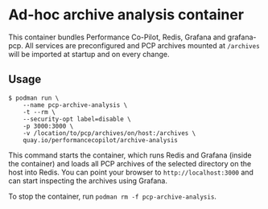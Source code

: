 # Ad-hoc archive analysis container
This container bundles Performance Co-Pilot, Redis, Grafana and grafana-pcp.
All services are preconfigured and PCP archives mounted at `/archives` will be imported at startup and on every change.

## Usage
```
$ podman run \
    --name pcp-archive-analysis \
    -t --rm \
    --security-opt label=disable \
    -p 3000:3000 \
    -v /location/to/pcp/archives/on/host:/archives \
    quay.io/performancecopilot/archive-analysis
```

This command starts the container, which runs Redis and Grafana (inside the container) and loads all PCP archives of the selected directory on the host into Redis. You can point your browser to `http://localhost:3000` and can start inspecting the archives using Grafana. 

To stop the container, run `podman rm -f pcp-archive-analysis`.
